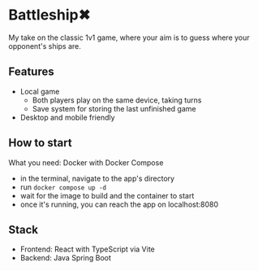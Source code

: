 # Battleship✖

My take on the classic 1v1 game, where your aim is to guess where your opponent's ships are.

## Features

- Local game
  - Both players play on the same device, taking turns
  - Save system for storing the last unfinished game
- Desktop and mobile friendly

## How to start

What you need: Docker with Docker Compose

- in the terminal, navigate to the app's directory
- run ```docker compose up -d```
- wait for the image to build and the container to start
- once it's running, you can reach the app on localhost:8080

## Stack

- Frontend: React with TypeScript via Vite
- Backend: Java Spring Boot
